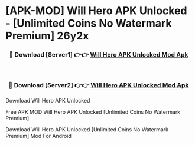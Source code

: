 # [APK-MOD] Will Hero APK Unlocked - [Unlimited Coins No Watermark Premium] 26y2x



<div align="center">
<h3>🔴 Download [Server1] 👉👉 <a href="https://momento.my/?title=Will_Hero_APK_Unlocked">Will Hero APK Unlocked Mod Apk</a></h3><br>

<h3>🔴 Download [Server2] 👉👉 <a href="https://momento.my/?title=Will_Hero_APK_Unlocked">Will Hero APK Unlocked Mod Apk</a></h3>
</div>



Download Will Hero APK Unlocked 

Free APK MOD Will Hero APK Unlocked [Unlimited Coins No Watermark Premium]

Download Will Hero APK Unlocked [Unlimited Coins No Watermark Premium] Mod For Android
